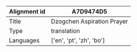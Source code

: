 |Alignment id | A7D9474D5
| --- | --- 
|Title | Dzogchen Aspiration Prayer 
|Type | translation
|Languages | ['en', 'pt', 'zh', 'bo']